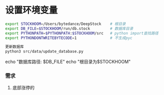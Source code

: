 # 设置环境变量
```bash
export STOCKHOOM=/Users/bytedance/DeepStock    # 根目录
export DB_FILE=$STOCKHOOM/run/db.stock         # 数据库目录
export PYTHONPATH=$PYTHONPATH:$STOCKHOOM/src   # python import查找路径
export PYTHONDONTWRITEBYTECODE=1               # 不生成pyc

更新数据库
python3 src/data/update_database.py
```

echo "数据库路径: $DB_FILE"
echo "根目录为$STOCKHOOM"

### 需求
1. 底部涨停的
###